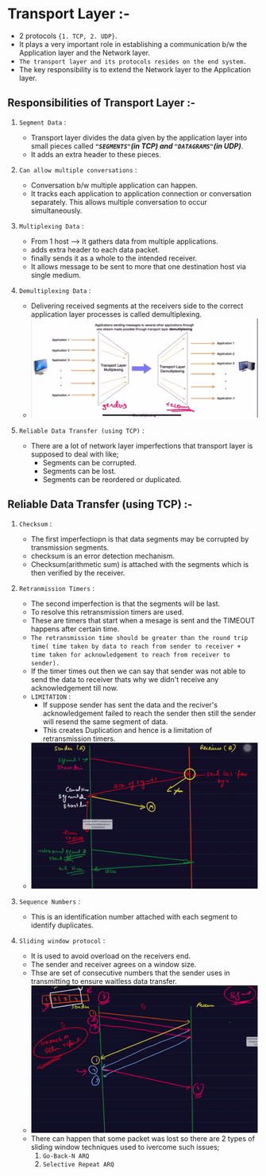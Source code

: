 # Transport Layer :-
- 2 protocols `{1. TCP, 2. UDP}`.
- It plays a very important role in establishing a communication b/w the Application layer and the Network layer.
- `The transport layer and its protocols resides on the end system.` 
- The key responsibility is to extend the Network layer to the Application layer.
## Responsibilities of Transport Layer :-
1. `Segment Data` :
    - Transport layer divides the data given by the application layer into small pieces called ***`"SEGMENTS"`(in TCP) and `"DATAGRAMS"`(in UDP)***.
    - It adds an extra header to these pieces.
2. `Can allow multiple conversations` :
    - Conversation b/w multiple application can happen.
    - It tracks each application to application connection or conversation separately. This allows multiple conversation to occur simultaneously.
3. `Multiplexing Data` :
    - From 1 host --> It gathers data from multiple applications.
    - adds extra header to each data packet.
    - finally sends it as a whole to the intended receiver.
    - It allows message to be sent to more that one destination host via single medium.
4. `Demultiplexing Data` :
    - Delivering received segments at the receivers side to the correct application layer processes is called demultiplexing.
    - ![multiplexin_demultiplexing](../../Image/multilexing_demultiplexing.png)

5. `Reliable Data Transfer (using TCP)` :
    - There are a lot of network layer imperfections that transport layer is supposed to deal with like;
        - Segments can be corrupted.
        - Segments can be lost.
        - Segments can be reordered or duplicated.

## Reliable Data Transfer (using TCP) :-
1. `Checksum` :
    - The first imperfectiopn is that data segments may be corrupted by transmission segments.
    - checksum is an error detection mechanism.
    - Checksum(arithmetic sum) is attached with the segments which is then verified by the receiver.
2. `Retranmission Timers` :
    - The second imperfection is that the segments will be last.
    - To resolve this retransmission timers are used.
    - These are timers that start when a mesage is sent and the TIMEOUT happens after certain time.
    - `The retransmission time should be greater than the round trip time( time taken by data to reach from sender to receiver + time taken for acknowledgement to reach from receiver to sender).`
    - If the timer times out then we can say that sender was not able to send the data to receiver thats why we didn't receive any acknowledgement till now.
    - `LIMITATION` :
        - If suppose sender has sent the data and the reciver's acknowledgement failed to reach the sender then still the sender will resend the same segment of data.
        - This creates Duplication and hence is a limitation of retransmission timers.
    - ![retransmission_timers](../../Image/retransmission_timers.png)

3. `Sequence Numbers` :
    - This is an identification number attached with each segment to identify duplicates.
4. `Sliding window protocol` :
    - It is used to avoid overload on the receivers end.
    - The sender and receiver agrees on a window size.
    - Thse are set of consecutive numbers that the sender uses in transmitting to ensure waitless data transfer.
    - ![sliding_window](../../Image/Sliding_window_protocol.png)
    - There can happen that some packet was lost so there are 2 types of sliding window techniques used to ivercome such issues;
        1. `Go-Back-N ARQ`
        2. `Selective Repeat ARQ`